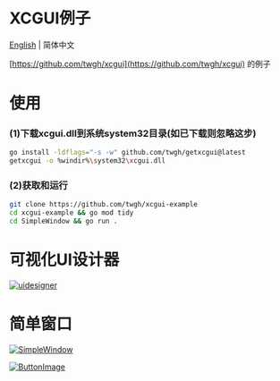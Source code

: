 # XCGUI例子

[English](./README-en.md) | 简体中文

[https://github.com/twgh/xcgui](https://github.com/twgh/xcgui) 的例子

# 使用
### (1)下载xcgui.dll到系统system32目录(如已下载则忽略这步)
```bash
go install -ldflags="-s -w" github.com/twgh/getxcgui@latest
getxcgui -o %windir%\system32\xcgui.dll
```

### (2)获取和运行
```bash
git clone https://github.com/twgh/xcgui-example
cd xcgui-example && go mod tidy
cd SimpleWindow && go run .
```

# 可视化UI设计器

[![uidesigner](https://z3.ax1x.com/2021/09/15/4Vmh9S.png)](https://github.com/twgh/xcgui-example/tree/main/uidesigner)

# 简单窗口

[![SimpleWindow](https://s1.ax1x.com/2022/05/24/XiEWtg.png)](https://github.com/twgh/xcgui-example/tree/main/SimpleWindow)

[![ButtonImage](https://s1.ax1x.com/2022/05/24/XiuLAx.jpg)](https://github.com/twgh/xcgui-example/tree/main/ButtonImage)

